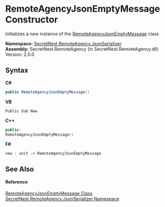 # RemoteAgencyJsonEmptyMessage Constructor 
 

Initializes a new instance of the <a href="T_SecretNest_RemoteAgency_JsonSerializer_RemoteAgencyJsonEmptyMessage">RemoteAgencyJsonEmptyMessage</a> class

**Namespace:**&nbsp;<a href="N_SecretNest_RemoteAgency_JsonSerializer">SecretNest.RemoteAgency.JsonSerializer</a><br />**Assembly:**&nbsp;SecretNest.RemoteAgency (in SecretNest.RemoteAgency.dll) Version: 2.0.0

## Syntax

**C#**<br />
``` C#
public RemoteAgencyJsonEmptyMessage()
```

**VB**<br />
``` VB
Public Sub New
```

**C++**<br />
``` C++
public:
RemoteAgencyJsonEmptyMessage()
```

**F#**<br />
``` F#
new : unit -> RemoteAgencyJsonEmptyMessage
```


## See Also


#### Reference
<a href="T_SecretNest_RemoteAgency_JsonSerializer_RemoteAgencyJsonEmptyMessage">RemoteAgencyJsonEmptyMessage Class</a><br /><a href="N_SecretNest_RemoteAgency_JsonSerializer">SecretNest.RemoteAgency.JsonSerializer Namespace</a><br />